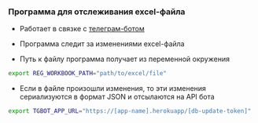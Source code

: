 ### **Программа для отслеживания excel-файла**

- Работает в связке с [телеграм-ботом](https://github.com/rtemka/torgi-contracts-bot)

- Программа следит за изменениями excel-файла
- Путь к файлу программа получает из переменной окружения
```bash
export REG_WORKBOOK_PATH="path/to/excel/file"
```
- Если в файле произошли изменения, то эти изменения сериализуются в формат JSON и отсылаются на API бота
```bash
export TGBOT_APP_URL="https://[app-name].herokuapp/[db-update-token]"
```